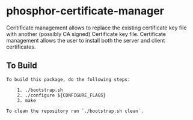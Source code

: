 # phosphor-certificate-manager
Ceritificate management allows to replace the existing certificate key file
with another (possibly CA signed) Certificate key file. Certificate management
allows the user to install both the server and client certificates.

## To Build
```
To build this package, do the following steps:

    1. ./bootstrap.sh
    2. ./configure ${CONFIGURE_FLAGS}
    3. make

To clean the repository run `./bootstrap.sh clean`.
```
